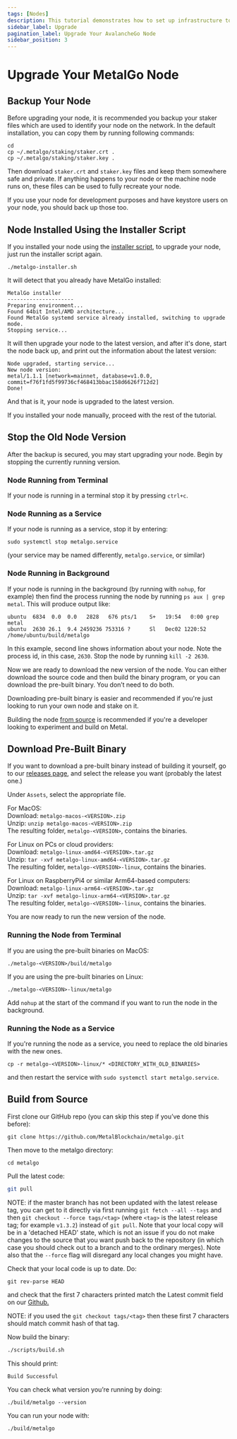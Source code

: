 ```yaml
---
tags: [Nodes]
description: This tutorial demonstrates how to set up infrastructure to monitor an instance of AvalancheGo.
sidebar_label: Upgrade
pagination_label: Upgrade Your AvalancheGo Node
sidebar_position: 3
---
```


# Upgrade Your MetalGo Node

## Backup Your Node

Before upgrading your node, it is recommended you backup your staker files which
are used to identify your node on the network. In the default installation, you
can copy them by running following commands:

```text
cd
cp ~/.metalgo/staking/staker.crt .
cp ~/.metalgo/staking/staker.key .
```

Then download `staker.crt` and `staker.key` files and keep them somewhere safe
and private. If anything happens to your node or the machine node runs on, these
files can be used to fully recreate your node.

If you use your node for development purposes and have keystore users on your
node, you should back up those too.

## Node Installed Using the Installer Script

If you installed your node using the [installer script](/nodes/run/with-installer/installing-avalanchego.md), to upgrade your
node, just run the installer script again.

```text
./metalgo-installer.sh
```

It will detect that you already have MetalGo installed:

```text
MetalGo installer
---------------------
Preparing environment...
Found 64bit Intel/AMD architecture...
Found MetalGo systemd service already installed, switching to upgrade mode.
Stopping service...
```

It will then upgrade your node to the latest version, and after it's done, start
the node back up, and print out the information about the latest version:

```text
Node upgraded, starting service...
New node version:
metal/1.1.1 [network=mainnet, database=v1.0.0, commit=f76f1fd5f99736cf468413bbac158d6626f712d2]
Done!
```

And that is it, your node is upgraded to the latest version.

If you installed your node manually, proceed with the rest of the tutorial.

## Stop the Old Node Version

After the backup is secured, you may start upgrading your node. Begin by
stopping the currently running version.

### Node Running from Terminal

If your node is running in a terminal stop it by pressing `ctrl+c`.

### Node Running as a Service

If your node is running as a service, stop it by entering:

`sudo systemctl stop metalgo.service`

(your service may be named differently, `metalgo.service`, or similar)

### Node Running in Background

If your node is running in the background (by running with `nohup`, for example) then find the process running the node by running `ps aux | grep metal`. This will produce output like:

```text
ubuntu  6834  0.0  0.0   2828   676 pts/1    S+   19:54   0:00 grep metal
ubuntu  2630 26.1  9.4 2459236 753316 ?      Sl   Dec02 1220:52 /home/ubuntu/build/metalgo
```

In this example, second line shows information about your node. Note the process
id, in this case, `2630`. Stop the node by running `kill -2 2630`.

Now we are ready to download the new version of the node. You can either
download the source code and then build the binary program, or you can download
the pre-built binary. You don’t need to do both.

Downloading pre-built binary is easier and recommended if you're just looking to
run your own node and stake on it.

Building the node [from source](upgrade-your-metalgo-node.md#build-from-source) is recommended if you're a developer looking to experiment and build on Metal.

## Download Pre-Built Binary

If you want to download a pre-built binary instead of building it yourself, go to our [releases page](https://github.com/MetalBlockchain/metalgo/releases), and select the release you want (probably the latest one.)

Under `Assets`, select the appropriate file.

For MacOS:  
Download: `metalgo-macos-<VERSION>.zip`  
Unzip: `unzip metalgo-macos-<VERSION>.zip`  
The resulting folder, `metalgo-<VERSION>`, contains the binaries.

For Linux on PCs or cloud providers:  
Download: `metalgo-linux-amd64-<VERSION>.tar.gz`  
Unzip: `tar -xvf metalgo-linux-amd64-<VERSION>.tar.gz`  
The resulting folder, `metalgo-<VERSION>-linux`, contains the binaries.

For Linux on RaspberryPi4 or similar Arm64-based computers:  
Download: `metalgo-linux-arm64-<VERSION>.tar.gz`  
Unzip: `tar -xvf metalgo-linux-arm64-<VERSION>.tar.gz`  
The resulting folder, `metalgo-<VERSION>-linux`, contains the binaries.

You are now ready to run the new version of the node.

### Running the Node from Terminal

If you are using the pre-built binaries on MacOS:

```
./metalgo-<VERSION>/build/metalgo
```

If you are using the pre-built binaries on Linux:

```
./metalgo-<VERSION>-linux/metalgo
```

Add `nohup` at the start of the command if you want to run the node in the background.

### Running the Node as a Service

If you're running the node as a service, you need to replace the old binaries with the new ones.

`cp -r metalgo-<VERSION>-linux/* <DIRECTORY_WITH_OLD_BINARIES>`

and then restart the service with `sudo systemctl start metalgo.service`.

## Build from Source

First clone our GitHub repo (you can skip this step if you’ve done this before):

```text
git clone https://github.com/MetalBlockchain/metalgo.git
```

Then move to the metalgo directory:

```text
cd metalgo
```

Pull the latest code:

```zsh
git pull
```

NOTE: if the master branch has not been updated with the latest release tag, you
can get to it directly via first running `git fetch --all --tags` and then `git
checkout --force tags/<tag>` (where `<tag>` is the latest release tag; for
example `v1.3.2`) instead of `git pull`. Note that your local copy will be in a
'detached HEAD' state, which is not an issue if you do not make changes to the
source that you want push back to the repository (in which case you should check
out to a branch and to the ordinary merges). Note also that the `--force` flag
will disregard any local changes you might have.

Check that your local code is up to date. Do:

```text
git rev-parse HEAD
```

and check that the first 7 characters printed match the Latest commit field on our [Github.](https://github.com/MetalBlockchain/metalgo)

NOTE: if you used the `git checkout tags/<tag>` then these first 7 characters
should match commit hash of that tag.

Now build the binary:

```zsh
./scripts/build.sh
```

This should print:

```zsh
Build Successful
```

You can check what version you’re running by doing:

```text
./build/metalgo --version
```

You can run your node with:

```text
./build/metalgo
```
